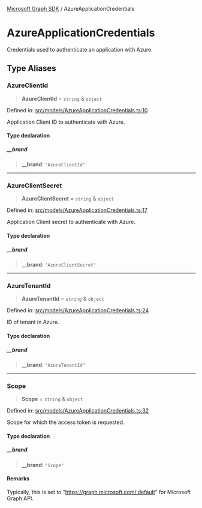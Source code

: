 [Microsoft Graph SDK](README.md) / AzureApplicationCredentials

# AzureApplicationCredentials

Credentials used to authenticate an application with Azure.

## Type Aliases

### AzureClientId

> **AzureClientId** = `string` & `object`

Defined in: [src/models/AzureApplicationCredentials.ts:10](https://github.com/Future-Secure-AI/microsoft-graph/blob/main/src/models/AzureApplicationCredentials.ts#L10)

Application Client ID to authenticate with Azure.

#### Type declaration

##### \_\_brand

> **\_\_brand**: `"AzureClientId"`

***

### AzureClientSecret

> **AzureClientSecret** = `string` & `object`

Defined in: [src/models/AzureApplicationCredentials.ts:17](https://github.com/Future-Secure-AI/microsoft-graph/blob/main/src/models/AzureApplicationCredentials.ts#L17)

Application Client secret to authenticate with Azure.

#### Type declaration

##### \_\_brand

> **\_\_brand**: `"AzureClientSecret"`

***

### AzureTenantId

> **AzureTenantId** = `string` & `object`

Defined in: [src/models/AzureApplicationCredentials.ts:24](https://github.com/Future-Secure-AI/microsoft-graph/blob/main/src/models/AzureApplicationCredentials.ts#L24)

ID of tenant in Azure.

#### Type declaration

##### \_\_brand

> **\_\_brand**: `"AzureTenantId"`

***

### Scope

> **Scope** = `string` & `object`

Defined in: [src/models/AzureApplicationCredentials.ts:32](https://github.com/Future-Secure-AI/microsoft-graph/blob/main/src/models/AzureApplicationCredentials.ts#L32)

Scope for which the access token is requested.

#### Type declaration

##### \_\_brand

> **\_\_brand**: `"Scope"`

#### Remarks

Typically, this is set to "https://graph.microsoft.com/.default" for Microsoft Graph API.
